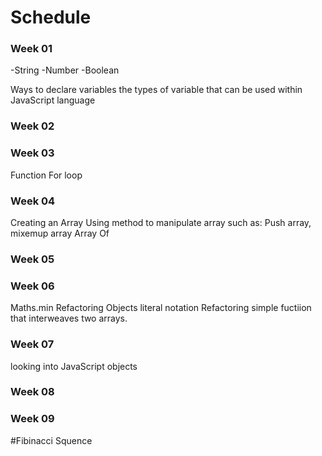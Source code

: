 # Schedule

### Week 01
-String
-Number
-Boolean

Ways to declare variables  the types of variable that can be used within JavaScript language 


### Week 02

### Week 03
Function 
For loop

### Week 04
Creating an Array 
Using method to manipulate array such as:
Push array, 
mixemup array 
Array Of
 


### Week 05



### Week 06

Maths.min 
Refactoring 
Objects literal notation 
Refactoring simple fuctiion that interweaves two arrays.



### Week 07

looking into JavaScript objects 


### Week 08

### Week 09
#Fibinacci Squence

